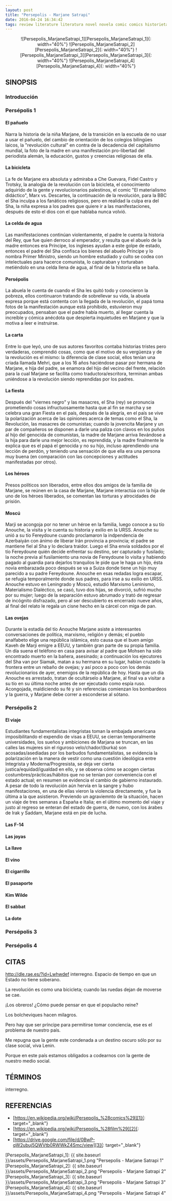 ```yaml
---
layout: post
title: "Persepolis - Marjane Satrapi"
date: 2016-04-24 16:34:42
tags: review literature literatura novel novela comic comics historieta historietas "novela gráfica" "graphic novel" "Persepolis - Marjane Satrapi" "Persepolis" "Marjane Satrapi" PersepolisMarjaneSatrapi Persepolis MarjaneSatrapi
---
```




<div style="text-align:center" markdown="1">
![Persepolis_MarjaneSatrapi_1][Persepolis_MarjaneSatrapi_1]{: width="40%"}
![Persepolis_MarjaneSatrapi_2][Persepolis_MarjaneSatrapi_2]{: width="40%"}
![Persepolis_MarjaneSatrapi_3][Persepolis_MarjaneSatrapi_3]{: width="40%"}
![Persepolis_MarjaneSatrapi_4][Persepolis_MarjaneSatrapi_4]{: width="40%"}
</div>



## SINOPSIS

### Introducción

### Persépolis 1

#### El pañuelo
Narra la historia de la niña Marjane, de la transición en la escuela de no usar a usar el pañuelo, del cambio de orientación de los colegios bilingües laicos, la "revolución cultural" en contra de la decadencia del capitalismo mundial, la foto de la madre en una manifestación pro-libertad del periodista alemán, la educación, gustos y creencias religiosas de ella.

#### La bicicleta
La fe de Marjane era absoluta y admiraba a Che Guevara, Fidel Castro y Trotsky, la analogía de la revolución con la bicicleta, el conocimiento adquirido de la gente y revolucionarios palestinos, el comic "El materialismo didáctico", Marx vs. Descartes, la continuación de la revolución, para la BBC el Sha inculpa a los fanáticos religiosos, pero en realidad la culpa era del Sha, la niña expresa a los padres que quiere ir a las manifestaciones, después de esto el dios con el que hablaba nunca volvió.

#### La celda de agua
Las manifestaciones continúan violentamente, el padre le cuenta la historia del Rey, que fue quien derroco al emperador, y resulta que el abuelo de la madre entonces era Príncipe, los ingleses ayudan a este golpe de estado, entonces el padre del Sha confisca los bienes del abuelo Príncipe y lo nombra Primer Ministro, siendo un hombre estudiado y culto se codea con intelectuales para hacerce comunista, lo capturaban y torturaban metiéndolo en una celda llena de agua, al final de la historia ella se baña.

#### Persépolis
La abuela le cuenta de cuando el Sha les quitó todo y conocieron la pobreza, ellos continuaron tratando de sobrellevar su vida, la abuela expresa porque está contenta con la llegada de la revolución, el papá toma fotos de la manifestación aunque está prohibido, estuvieron muy preocupados, pensaban que el padre había muerto, al llegar cuenta la increíble y cómica anécdota que despierta inquietudes en Marjane y que la motiva a leer e instruirse.

#### La carta
Entre lo que leyó, uno de sus autores favoritos contaba historias tristes pero verdaderas, comprendió cosas, como que el motivo de su vergüenza y de la revolución es el mismo: la diferencia de clase social, ellos tenían una criada llamada Mehri, que a los 16 años haciéndose pasar por hermana de Marjane, e hija del padre, se enamora del hijo del vecino del frente, relación para la cual Marjane se facilita como traductora/escritora, terminan ambas uniéndose a la revolución siendo reprendidas por los padres.

#### La fiesta
Después del "viernes negro" y las masacres, el Sha (rey) se pronuncia prometiendo cosas infructuosamente hasta que al fin se marcha y se celebra una gran Fiesta en el país, después de la alegría, en el país se vive la polarización acerca de las opiniones acerca de temas como el Sha, la Revolución, las masacres de comunistas; cuando la jovencita Marjane y un par de compañeros se disponen a darle una paliza con clavos en los puños al hijo del genocida de comunistas, la madre de Marjane arriva llevándose a la hija para darle una mejor lección, es reprendida, y la madre finalmente le explica que es el papá el genocida y no su hijo, incluso aprendiendo una lección de perdón, y teniendo una sensación de que ella era una persona muy buena (en comparación con las concepciones y actitudes manifestadas por otros).

#### Los héroes
Presos políticos son liberados, entre ellos dos amigos de la familia de Marjane, se reúnen en la casa de Marjane, Marjane interactúa con la hija de uno de los héroes liberados, se comentan las torturas y atrocidades de prisión.

#### Moscú
Marji se acongoja por no tener un héroe en la familia, luego conoce a su tío Anouche, la visita y le cuenta su historia y exilio en la URSS. Anouche su unió a su tío Fereydoune cuando proclamaron la indpendencia de Azerbaiyán con ánimo de liberar Irán provincia a provincia; el padre se mantiene fiel al Sha y lo declara traidor. Luego el Sha envía soldados por el tío Fereydoune quién decide enfrentar su destino, ser capturado y fusilado; la noche previa al fusilamiento una novia de Fereydoune lo visita y habiendo pagado al guardia para dejarlos tranquilos le pide que le haga un hijo, ésta novia embarazada poco después se va a Suiza donde tiene un hijo muy parecido a su padre Fereydoune. Anouche en esas redadas logra escapar, se refugia temporalmente donde sus padres, para irse a su exilio en URSS. Anouche estuvo en Leningrado y Moscú, estudió Marxismo Leninismo, Materialismo Dialéctico, se casó, tuvo dos hijas, se divorció, sufrió mucho por su mujer; luego de la separación estuvo abrumado y trató de regresar de incógnito disfrazado, pero al ser descubierto es encerrado nueve años, al final del relato le regala un cisne hecho en la cárcel con miga de pan.

#### Las ovejas
Durante la estadía del tío Anouche Marjane asiste a interesantes conversaciones de política, marxismo, religión y demás; el pueblo analfabeto elige una república islámica, esto causa que el buen amigo Kaveh de Marji emigre a EEUU, y también gran parte de su propia familia. Un día suena el teléfono en casa para avisar al padre que Mohsen ha sido encontrado muerto en la bañera, asesinado; a continuación los ejecutores del Sha van por Siamak, matan a su hermana en su lugar, habían cruzado la frontera entre un rebaño de ovejas; y así poco a poco con los demás revolucionarios de ayer, enemigos de la república de hoy. Hasta que un día Anouche es arrestado, tratan de ocultárselo a Marjane, al final va a visitar a su tío en su última noche antes de ser ejecutado como espía ruso. Acongojada, maldiciendo su fé y sin referencias comienzan los bombardeos y la guerra, y Marjane debe correr a esconderse al sótano.


### Persépolis 2

#### El viaje
Estudiantes fundamentalistas integristas toman la embajada americana imposibilitando el expendio de visas a EEUU, se cierran temporalmente universidades, los sueños y ambiciones de Marjana se truncan, en las calles las mujeres sin el riguroso velo/chador/(burka) son acosadas/asediadas por los barbudos fundamentalistas, se evidencia la polarización en la manera de vestir como una cuestión ideológica entre Integrista y Moderna/Progresista, se deja ver cierta justica/equidad/igualdad en ello, y se observa cómo se acogen ciertas costumbres/prácticas/hábitos que no se tenían por conveniencia con el estado actual; en resumen se evidencia el cambio de gabierno instaurado. A pesar de todo la revolución aún hervía en la sangre y hubo manifestaciones, en una de ellas vieron la violencia directamente, y fue la última a la que asistieron. Previendo un agraviemnto de la situación, hacen un viaje de tres semanas a España e Italia; en el último momento del viaje y justo al regreso se enteran del estado de guerra, de nuevo, con los árabes de Irak y Saddam, Marjane está en pie de lucha.

#### Las F-14

#### Las joyas

#### La llave

#### El vino

#### El cigarrillo

#### El pasaporte

#### Kim Wilde

#### El sabbat
#### La dote

### Persépolis 3

### Persépolis 4



## CITAS
http://dle.rae.es/?id=Lwhwdef interregno. Espacio de tiempo en que un Estado no tiene soberano.

La revolución es como una bicicleta; cuando las ruedas dejan de moverse se cae.

¡Los obreros! ¿Cómo puede pensar en que el populacho reine?

Los bolcheviques hacen milagros.

Pero hay que ser príncipe para permitirse tomar conciencia, ese es el problema de nuestro país.

Me repugna que la gente este condenada a un destino oscuro sólo por su clase social, viva Lenin.

Porque en este país estamos obligados a codearnos con la gente de nuestro medio social.



## TÉRMINOS
interregno.



## REFERENCIAS
* [https://en.wikipedia.org/wiki/Persepolis_%28comics%29][1]{: target="_blank"}
* [https://en.wikipedia.org/wiki/Persepolis_%28film%29][2]{: target="_blank"}
* [https://drive.google.com/file/d/0BwP-qW2ubuj5QWVtb0RWWkZ4Smc/view][3]{: target="_blank"}



[1]: https://en.wikipedia.org/wiki/Persepolis_%28comics%29
[2]: https://en.wikipedia.org/wiki/Persepolis_%28film%29
[3]: https://drive.google.com/file/d/0BwP-qW2ubuj5QWVtb0RWWkZ4Smc/view



[Persepolis_MarjaneSatrapi_1]: {{ site.baseurl }}/assets/Persepolis_MarjaneSatrapi_1.png "Persepolis - Marjane Satrapi 1"
[Persepolis_MarjaneSatrapi_2]: {{ site.baseurl }}/assets/Persepolis_MarjaneSatrapi_2.png "Persepolis - Marjane Satrapi 2"
[Persepolis_MarjaneSatrapi_3]: {{ site.baseurl }}/assets/Persepolis_MarjaneSatrapi_3.png "Persepolis - Marjane Satrapi 3"
[Persepolis_MarjaneSatrapi_4]: {{ site.baseurl }}/assets/Persepolis_MarjaneSatrapi_4.png "Persepolis - Marjane Satrapi 4"
